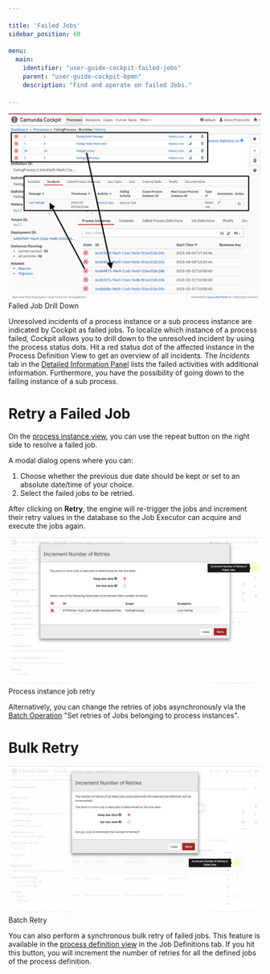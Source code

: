 ```yaml
---

title: 'Failed Jobs'
sidebar_position: 60

menu:
  main:
    identifier: "user-guide-cockpit-failed-jobs"
    parent: "user-guide-cockpit-bpmn"
    description: "Find and operate on failed Jobs."

---
```



![Example img](./../img/cockpit-failed-job-drill-down.png)Failed Job Drill Down

Unresolved incidents of a process instance or a sub process instance are indicated by Cockpit as failed jobs. To localize which instance of a process failed, Cockpit allows you to drill down to the unresolved incident by using the process status dots. Hit a red status dot of the affected instance in the Process Definition View to get an overview of all incidents. The *Incidents* tab in the [Detailed Information Panel](../bpmn/process-instance-view.md#detailed-information-panel) lists the failed activities with additional information. Furthermore, you have the possibility of going down to the failing instance of a sub process.


# Retry a Failed Job

On the [process instance view](../bpmn/process-instance-view.md), you can use the repeat button on the right side to resolve a failed job.

A modal dialog opens where you can: 

1. Choose whether the previous due date should be kept or set to an absolute date/time of your choice.
2. Select the failed jobs to be retried.

After clicking on **Retry**, the engine will re-trigger the jobs and increment their retry values in the database so the Job Executor can acquire and execute the jobs again.

![Example img](./../img/cockpit-instance-job-retry.png)Process instance job retry

Alternatively, you can change the retries of jobs asynchronously via the [Batch Operation](../batch/batch-operation.md) "Set retries of Jobs belonging to process instances".

# Bulk Retry

![Example img](./../img/cockpit-bulk-retry.png)Batch Retry

You can also perform a synchronous bulk retry of failed jobs. This feature is available in the [process definition view](../bpmn/process-definition-view.md) in the Job Definitions tab. If you hit this button, you will increment the number of retries for all the defined jobs of the process definition.
